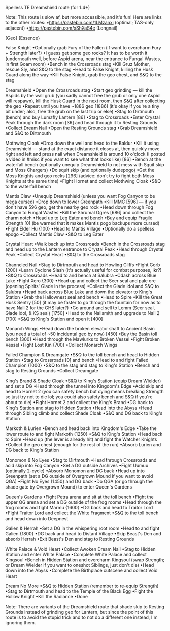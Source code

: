 Spelless TE Dreamshield route (for 1.4+)

Note: This route is slow af, but more accessible, and it's fun! Here are links to the other routes:
•https://pastebin.com/1LMzanxi (optimal; TAS-only adjacent)
•https://pastebin.com/xShXaS4e (Longnail)


[Geo]
{Essence}


False Knight
•Optionally grab Fury of the Fallen (if want to overcharm Fury + Strength later?)
•I guess get some geo rocks? It has to be worth it (underneath well, before Aspid arena, near the entrance to Fungal Wastes, in first Goam room)
•Bench in the Crossroads stag
•Kill Gruz Mother, rescue Sly, and S&Q to the stag
•Head to False Knight, killing the Husk Guard along the way
•Kill False Knight, grab the geo chest, and S&Q to the stag
 
Dreamshield
•Open the Crossroads stag
•Start geo grinding — kill the Aspids by the wall grub (you sadly cannot free the grub or only one Aspid will respawn), kill the Husk Guard in the next room, then S&Q after collecting the geo
•Repeat until you have ~1886 geo [1886] (it's okay if you're a tiny bit under; also, free the grub on the last trip or else)
•Stag to Dirtmouth (bench) and buy Lumafly Lantern [86]
•Stag to Crossroads
•Enter Crystal Peak through the dark room [36] and head through it to Resting Grounds
•Collect Dream Nail
•Open the Resting Grounds stag
•Grab Dreamshield and S&Q to Dirtmouth
 
Mothwing Cloak
•Drop down the well and head to the Baldur
•Kill it using Dreamshield — stand at the exact distance it closes at, then quickly move right and left and press nail when Dreamshield is around 10 o'clock (I posted a video in #misc if you want to see what that looks like) [86]
•Bench at the waterfall bench (optionally unequip Dreamshield to not mess with Squit skip and Moss Chargers)
•Do squit skip (and optionally dudepogo)
•Get the Moss Knights and geo rocks [296] (advice: don't try to fight both Moss Knights at the same time)
•Fight Hornet and collect Mothwing Cloak
•S&Q to the waterfall bench
 
Mantis Claw
•Unequip Dreamshield (unless you want Fog Canyon to be mega cursed)
•Drop down to lower Greenpath
•Kill MMC [596] — if you don't have 596 geo, get the nearby geo rock
•Head down through Fog Canyon to Fungal Wastes
•Kill the Shrumal Ogres [686] and collect the charm notch
•Head up to Leg Eater and bench
•Buy and equip Fragile Strength [0] (be warned that it makes Mantis pogo backups more cursed)
•Fight Elder Hu {100}
•Head to Mantis Village
•Optionally do a spelless epogo
•Collect Mantis Claw
•S&Q to Leg Eater

Crystal Heart
•Walk back up into Crossroads
•Bench in the Crossroads stag and head up to the Lantern entrance to Crystal Peak
•Head through Crystal Peak
•Collect Crystal Heart
•S&Q to the Crossroads stag

Channeled Nail
•Stag to Dirtmouth and head to Howling Cliffs
•Fight Gorb {200}
•Learn Cyclone Slash (it's actually useful for combat purposes, ikr?)
•S&Q to Crossroads
•Head to and bench at Salubra
•Cdash across Blue Lake
•Fight Xero {300}
•Head up and collect the Seer seal and pale ore (opening Spirits' Glade in the process)
•Collect the Glade idol and S&Q to Salubra
•Head back across Blue Lake and down the elevator to King's Station
•Grab the Hallownest seal and bench
•Head to Spire
•Kill the Great Husk Sentry [50] (it may be faster to go through the fountain for now as to have Nail 2 for the GHS later?)
•Go around and sell to Lemm (Seer seal, Glade idol, & KS seal) [1750]
•Head to the Nailsmith and upgrade to Nail 2 [700]
•S&Q to King's Station and open it [400]

Monarch Wings
•Head down the broken elevator shaft to Ancient Basin (you need a total of ~50 incidental geo by now) [450]
•Buy the Basin toll bench [300]
•Head through the Mawlurks to Broken Vessel
•Fight Broken Vessel
•Fight Lost Kin {700}
•Collect Monarch Wings

Failed Champion & Dreamgate
•S&Q to the toll bench and head to Hidden Station
•Stag to Crossroads [0] and bench
•Head to and fight Failed Champion {1000}
•S&Q to the stag and stag to King's Station
•Bench and stag to Resting Grounds
•Collect Dreamgate

King's Brand & Shade Cloak
•S&Q to King's Station (equip Dream Wielder) and set a DG
•Head through the tunnel into Kingdom's Edge
•Acid skip and head to Hornet 2 (you can safety bench but dying means breaking Strength so just try not to die lol; you could also safety bench and S&Q if you're about to die)
•Fight Hornet 2 and collect the King's Brand
•DG back to King's Station and stag to Hidden Station
•Head into the Abyss
•Head through Sibling climb and collect Shade Cloak
•S&Q and DG back to King's Station

Markoth & Lurien
•Bench and head back into Kingdom's Edge
•Take the lower route to and fight Markoth {1250}
•S&Q to King's Station
•Head back to Spire
•Head up (the lever is already hit) and fight the Watcher Knights
•Collect the geo chest [enough for the rest of the run]
•Absorb Lurien and DG back to King's Station

Monomon & No Eyes
•Stag to Dirtmouth
•Head through Crossroads and acid skip into Fog Canyon
•Set a DG outside Archives
•Fight Uumuu (optimally 2-cycle)
•Absorb Monomon and DG back
•Head up into Greenpath (set a DG outside of Overgrown Mound if you want to avoid QGA)
•Fight No Eyes {1450} and DG back
•Do QGA (or go through the shade gate by Overgrown Mound) to enter Queen's Gardens

Queen's Gardens
•Fight Petra arena and sit at the toll bench
•Fight the upper QG arena and set a DG outside of the frog rooms
•Head through the frog rooms and fight Marmu {1600}
•DG back and head to Traitor Lord
•Fight Traitor Lord and collect the White Fragment
•S&Q to the toll bench and head down into Deepnest

Galien & Herrah
•Set a DG in the whispering root room
•Head to and fight Galien {1800}
•DG back and head to Distant Village
•Skip Beast's Den and absorb Herrah
•Exit Beast's Den and stag to Resting Grounds

White Palace & Void Heart
•Collect Awoken Dream Nail
•Stag to Hidden Station and enter White Palace
•Complete White Palace and collect Kingsoul
•Bench in Hidden Station and overcharm Kingsoul (swap Strength; or Dream Wielder if you want to oneshot Siblings, just don't die)
•Head down into the Abyss
•Complete the Birthplace cutscene and collect Void Heart

Dream No More
•S&Q to Hidden Station (remember to re-equip Strength)
•Stag to Dirtmouth and head to the Temple of the Black Egg
•Fight the Hollow Knight
•Kill the Radiance
•Done

Note: There are variants of the Dreamshield route that shade skip to Resting Grounds instead of grinding geo for Lantern, but since the point of this route is to avoid the stupid trick and to not do a different one instead, I'm ignoring them.